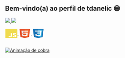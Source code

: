 ## Bem-vindo(a) ao perfil de tdanelic 😁

 <div>
   <a href="https://github.com/tdanelic">
   <img height="180em" src="https://github-readme-stats.vercel.app/api?      username=tdanelic&show_icons=true&theme=tokyonight&include_all_commits=true&count_private=true"/>
   <img height="180em" src="https://github-readme-stats.vercel.app/api/top-langs/?username=tdanelic&layout=compact&langs_count=6&theme=tokyonight"/>

</div>
<div style="display: inline_block"><br>
  <img align="center" alt="Js" height="30" width="40" src="https://raw.githubusercontent.com/devicons/devicon/master/icons/javascript/javascript-plain.svg ">
  <img align="center" alt="HTML" height="30" width="40" src="https://raw.githubusercontent.com/devicons/devicon/master/icons/html5/html5-original.svg ">
  <img align="center" alt="CSS" height="30" width="40" src="https://raw.githubusercontent.com/devicons/devicon/master/icons/css3/css3-original.svg ">
</div>
 
 <br>
 
 ![Animação de cobra](https://github.com/tdanelic/tdanelic/blob/output/github-contribution-grid-snake.svg)
  
 
  

</div>
